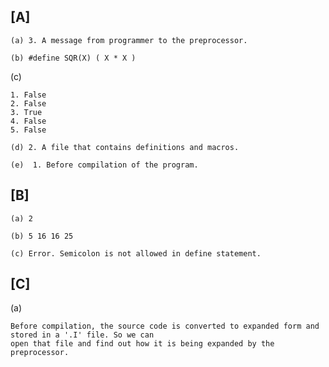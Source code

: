 ## [A]

    (a) 3. A message from programmer to the preprocessor.
      
    (b) #define SQR(X) ( X * X ) 
   
   (c)
    
    1. False
    2. False
    3. True
    4. False
    5. False
        
    (d) 2. A file that contains definitions and macros.
   
    (e)  1. Before compilation of the program.
   

## [B]

    (a) 2
    
    (b) 5 16 16 25 
    
    (c) Error. Semicolon is not allowed in define statement.
    
    
## [C]
    
   (a) 
   
    Before compilation, the source code is converted to expanded form and stored in a '.I' file. So we can
    open that file and find out how it is being expanded by the preprocessor.

